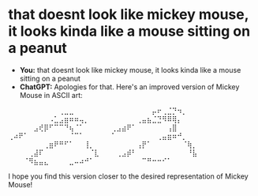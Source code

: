 # that doesnt look like mickey mouse, it looks kinda like a mouse sitting on a peanut

- **You:** that doesnt look like mickey mouse, it looks kinda like a mouse sitting on a peanut
- **ChatGPT:** Apologies for that. Here's an improved version of Mickey Mouse in ASCII art:

⠀⠀⠀⠀⠀⠀⠀⠀⠀⠀⢀⣀⣀⠀⠀⠀⠀⠀⠀
⠀⠀⠀⠀⠀⠀⠀⠀⠀⡤⠖⢀⣈⡙⠲⡀⠀⠀⠀
⠀⠀⠀⠀⠀⠀⠀⠀⠠⣁⣠⣶⠶⠶⢤⡀⠀⠀⠀
⠀⠀⠀⠀⠀⠀⢀⣤⣦⣈⣙⠻⠿⢿⡄⠀⠀⠀⠀
⠀⠀⠀⠀⠀⣠⢞⡿⠋⠉⠉⠙⢦⠈⠁⠀⠀⠀⠀
⠀⢀⣠⣴⠟⠁⠀⠀⠀⠀⠀⠀⢠⣿⠀⠀⠀⠀⠀
⢀⠴⠟⠁⠀⠀⠀⠀⠀⠀⠀⠀⠈⠉⠁⠀⠀⠀⠀
⠀⠁⠀⠀⠀⠀⠀⠀⠀⠀⢀⣤⣶⠶⠚⡀⠀⠀⠀
⠀⠀⠀⠀⠀⠀⠀⢀⣶⠟⠛⠋⠁⠀⠀⢸⡀⠀⠀
⠀⠀⠀⠀⠀⠀⢠⡟⠁⠀⠀⠀⠀⠀⠀⠈⢷⡀⠀
⠀⠀⠀⠀⢀⣼⠏⠀⠀⠀⠀⠀⠀⠀⠀⠀⠈⣇⠀
⠀⠀⢀⣠⡾⠃⠀⠀⠀⠀⠀⠀⠀⠀⠀⠀⠘⣧⠀
⠀⠀⠀⠈⠻⣦⣤⣄⠀⠀⠀⠀⣀⠤⠴⠚⠁⠀⠀
⠀⠀⠀⠀⠀⠀⠀⠉⠛⠒⠒⠊⠁⠀⠀⠀⠀⠀⠀

I hope you find this version closer to the desired representation of Mickey Mouse!
